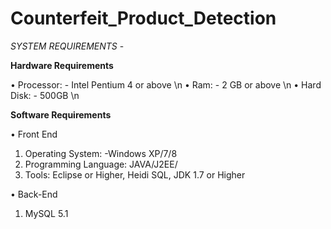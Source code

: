 # Counterfeit_Product_Detection
*SYSTEM REQUIREMENTS* -

**Hardware Requirements**

• Processor: - Intel Pentium 4 or above \n
• Ram: - 2 GB or above \n
• Hard Disk: - 500GB \n

**Software Requirements**

• Front End
1. Operating System: -Windows XP/7/8
2. Programming Language: JAVA/J2EE/
3. Tools: Eclipse or Higher, Heidi SQL, JDK 1.7 or Higher

• Back-End
1. MySQL 5.1

